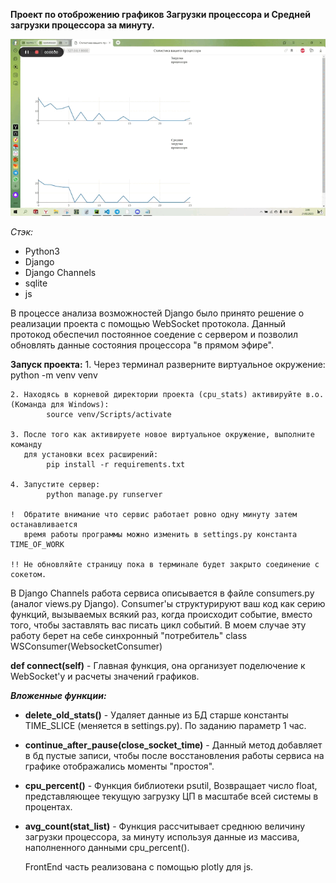 __Проект по отоброжению графиков Загрузки процессора и Средней загрузки процессора за минуту.__

![](cpu_stats/media/cpu_load.gif)

_Стэк:_ 
* Python3
* Django
* Django Channels
* sqlite
* js


В процессе анализа возможностей Django было принято решение о реализации проекта c помощью
WebSocket протокола. Данный протокод обеспечил постоянное соедение с сервером и позволил обновлять
данные состояния процессора "в прямом эфире".

**Запуск проекта:**
    1. Через терминал разверните виртуальное окружение:
            python -m venv venv

    2. Находясь в корневой директории проекта (cpu_stats) активируйте в.о.(Команда для Windows):
            source venv/Scripts/activate

    3. После того как активируете новое виртуальное окружение, выполните команду
       для установки всех расширений:
            pip install -r requirements.txt

    4. Запустите сервер:
            python manage.py runserver

    !  Обратите внимание что сервис работает ровно одну минуту затем останавливается
       время работы программы можно изменить в settings.py константа TIME_OF_WORK

    !! Не обновляйте страницу пока в терминале будет закрыто соединение с сокетом.

В Django Channels работа сервиса описывается в файле consumers.py (аналог views.py Django).
Consumer'ы структурируют ваш код как серию функций, вызываемых всякий раз, когда происходит событие,
вместо того, чтобы заставлять вас писать цикл событий. В моем случае эту работу берет на себе синхронный
"потребитель" class WSConsumer(WebsocketConsumer)

__def connect(self)__ - Главная  функция, она организует поделючение к WebSocket'у и расчеты значений графиков.

___Вложенные функции:___

* __delete_old_stats()__ - Удаляет данные из БД старше константы TIME_SLICE (меняется в settings.py). По заданию параметр 1 час.

* __continue_after_pause(close_socket_time)__ - Данный метод добавляет в бд пустые записи, чтобы после восстановления работы сервиса на графике отображались моменты "простоя".

* __cpu_percent()__ - Функция библиотеки psutil, Возвращает число float, представляющее
        текущую загрузку ЦП в масштабе всей системы в процентах.

* __avg_count(stat_list)__ - Функция рассчитывает среднюю величину загрузки процессора, за минуту используя данные из массива, наполненного данными cpu_percent().

    FrontEnd часть реализована с помощью plotly для js.




